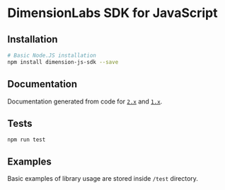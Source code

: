 # DimensionLabs SDK for JavaScript

## Installation

```bash
# Basic Node.JS installation
npm install dimension-js-sdk --save
```

## Documentation

Documentation generated from code for [`2.x`](https://dimension-labs.github.io/dimension-js-sdk/latest) and [`1.x`](https://dimension-labs.github.io/dimension-js-sdk/legacy/).

## Tests

```
npm run test
```

## Examples

Basic examples of library usage are stored inside `/test` directory.
